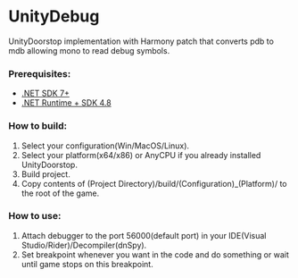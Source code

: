 # UnityDebug
UnityDoorstop implementation with Harmony patch that converts pdb to mdb allowing mono to read debug symbols.

### Prerequisites:

- [.NET SDK 7+](https://dotnet.microsoft.com/en-us/download/dotnet/7.0)
- [.NET Runtime + SDK 4.8](https://dotnet.microsoft.com/en-us/download/dotnet-framework/net48)

### How to build:

1. Select your configuration(Win/MacOS/Linux).
2. Select your platform(x64/x86) or AnyCPU if you already installed UnityDoorstop.
3. Build project.
4. Copy contents of (Project Directory)/build/(Configuration)_(Platform)/ to the root of the game.

### How to use:
1. Attach debugger to the port 56000(default port) in your IDE(Visual Studio/Rider)/Decompiler(dnSpy).
2. Set breakpoint whenever you want in the code and do something or wait until game stops on this breakpoint.
